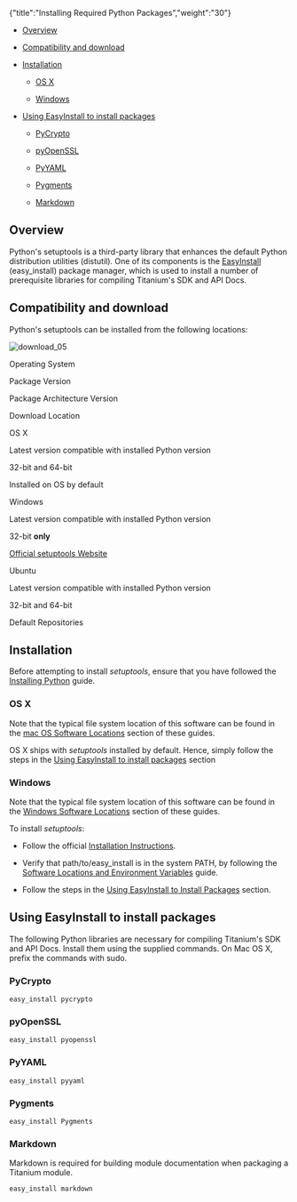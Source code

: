 {"title":"Installing Required Python Packages","weight":"30"} 

*   [Overview](#Overview)
    
*   [Compatibility and download](#Compatibilityanddownload)
    
*   [Installation](#Installation)
    
    *   [OS X](#OSX)
        
    *   [Windows](#Windows)
        
*   [Using EasyInstall to install packages](#UsingEasyInstalltoinstallpackages)
    
    *   [PyCrypto](#PyCrypto)
        
    *   [pyOpenSSL](#pyOpenSSL)
        
    *   [PyYAML](#PyYAML)
        
    *   [Pygments](#Pygments)
        
    *   [Markdown](#Markdown)
        

## Overview

Python's setuptools is a third-party library that enhances the default Python distribution utilities (distutil). One of its components is the [EasyInstall](http://en.wikipedia.org/wiki/EasyInstall) (easy\_install) package manager, which is used to install a number of prerequisite libraries for compiling Titanium's SDK and API Docs.

## Compatibility and download

Python's setuptools can be installed from the following locations:

![download_05](/Images/appc/download/attachments/29004836/download_05.png)

Operating System

Package Version

Package Architecture Version

Download Location

OS X

Latest version compatible with installed Python version

32-bit and 64-bit

Installed on OS by default

Windows

Latest version compatible with installed Python version

32-bit **only**

[Official setuptools Website](http://pypi.python.org/pypi/setuptools#downloads)

Ubuntu

Latest version compatible with installed Python version

32-bit and 64-bit

Default Repositories

## Installation

Before attempting to install _setuptools_, ensure that you have followed the [Installing Python](/docs/appc/Titanium_SDK/Titanium_SDK_Getting_Started/Installation_and_Configuration/Installing_Titanium_Advanced_Tools/Installing_Python/) guide.

### OS X

Note that the typical file system location of this software can be found in the [mac OS Software Locations](/docs/appc/Titanium_SDK/Titanium_SDK_Getting_Started/Installation_and_Configuration/Software_Locations_and_Environment_Variables/#macOSSoftwareLocations) section of these guides.

OS X ships with _setuptools_ installed by default. Hence, simply follow the steps in the [Using EasyInstall to install packages](#UsingEasyInstalltoinstallpackages) section

### Windows

Note that the typical file system location of this software can be found in the [Windows Software Locations](/docs/appc/Titanium_SDK/Titanium_SDK_Getting_Started/Installation_and_Configuration/Software_Locations_and_Environment_Variables/#WindowsSoftwareLocations) section of these guides.

To install _setuptools_:

*   Follow the official [Installation Instructions](http://pypi.python.org/pypi/setuptools).
    
*   Verify that path/to/easy\_install is in the system PATH, by following the [Software Locations and Environment Variables](/docs/appc/Titanium_SDK/Titanium_SDK_Getting_Started/Installation_and_Configuration/Software_Locations_and_Environment_Variables/) guide.
    
*   Follow the steps in the [Using EasyInstall to Install Packages](#UsingEasyInstalltoInstallPackages) section.
    

## Using EasyInstall to install packages

The following Python libraries are necessary for compiling Titanium's SDK and API Docs. Install them using the supplied commands. On Mac OS X, prefix the commands with sudo.

### PyCrypto

`easy_install pycrypto`

### pyOpenSSL

`easy_install pyopenssl`

### PyYAML

`easy_install pyyaml`

### Pygments

`easy_install Pygments`

### Markdown

Markdown is required for building module documentation when packaging a Titanium module.

`easy_install markdown`